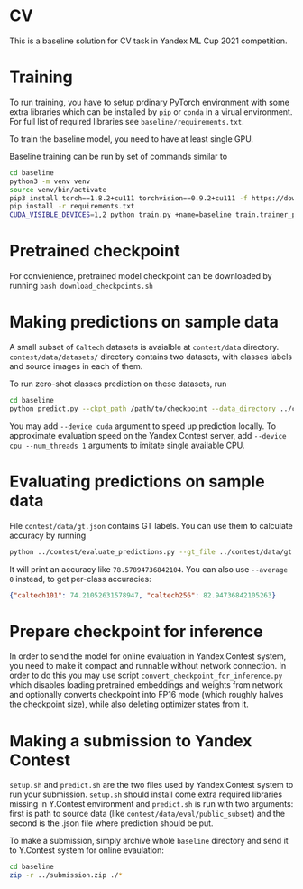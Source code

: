 # CV
This is a baseline solution for CV task in Yandex ML Cup 2021 competition.


# Training
To run training, you have to setup prdinary PyTorch environment with some extra
libraries which can be installed by `pip` or `conda` in a virual environment.
For full list of required libraries see `baseline/requirements.txt`.

To train the baseline model, you need to have at least single GPU.

Baseline training can be run by set of commands similar to
```bash
cd baseline
python3 -m venv venv
source venv/bin/activate
pip3 install torch==1.8.2+cu111 torchvision==0.9.2+cu111 -f https://download.pytorch.org/whl/lts/1.8/torch_lts.html
pip install -r requirements.txt
CUDA_VISIBLE_DEVICES=1,2 python train.py +name=baseline train.trainer_params.gpus=2 _data.paths.images_directory='/home/${oc.env:USER}/path/to/images/dir/' _data.paths.metadata_file='/home/${oc.env:USER}/path/to/metadata.json'
```

# Pretrained checkpoint
For convienience, pretrained model checkpoint can be downloaded by running
`bash download_checkpoints.sh`


# Making predictions on sample data
A small subset of `Caltech` datasets is avaialble at `contest/data` directory.
`contest/data/datasets/` directory contains two datasets, with classes labels
and source images in each of them.

To run zero-shot classes prediction on these datasets, run
```bash
cd baseline
python predict.py --ckpt_path /path/to/checkpoint --data_directory ../contest/data/datasets/ --predicts_file ../contest/predictions.json
```

You may add `--device cuda` argument to speed up prediction locally.
To approximate evaluation speed on the Yandex Contest server, add `--device cpu --num_threads 1`
arguments to imitate single available CPU.


# Evaluating predictions on sample data
File `contest/data/gt.json` contains GT labels. You can use them to calculate accuracy by running
```bash
python ../contest/evaluate_predictions.py --gt_file ../contest/data/gt.json --predicts_file ../contest/predictions.json --average 1 --strict 1
```
It will print an accuracy like `78.57894736842104`. You can also use `--average 0` instead, to get per-class accuracies:
```json
{"caltech101": 74.21052631578947, "caltech256": 82.94736842105263}
```


# Prepare checkpoint for inference
In order to send the model for online evaluation in Yandex.Contest system,
you need to make it compact and runnable without network connection.
In order to do this you may use script `convert_checkpoint_for_inference.py`
which disables loading pretrained embeddings and weights from network and optionally converts checkpoint
into FP16 mode (which roughly halves the checkpoint size), while also deleting
optimizer states from it.


# Making a submission to Yandex Contest
`setup.sh` and `predict.sh` are the two files used by Yandex.Contest system to run your submission.
`setup.sh` should install come extra required libraries missing in Y.Contest environment and `predict.sh` is run with two arguments: first is path to source data (like `contest/data/eval/public_subset`) and the second is the .json file where prediction should be put.

To make a submission, simply archive whole `baseline` directory and send it to Y.Contest system for online evaulation:
```bash
cd baseline
zip -r ../submission.zip ./*
```
